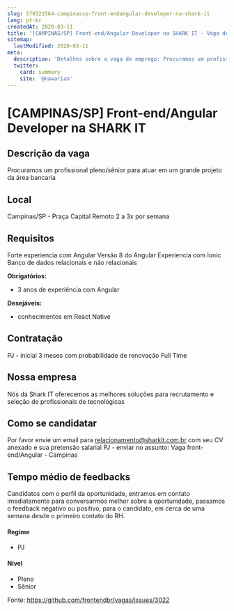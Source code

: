 ```yaml
---
slug: 579321564-campinassp-front-endangular-developer-na-shark-it
lang: pt-br
createdAt: 2020-03-11
title: '[CAMPINAS/SP] Front-end/Angular Developer na SHARK IT - Vaga de Emprego'
sitemap:
  lastModified: 2020-03-11
meta:
  description: 'Detalhes sobre a vaga de emprego: Procuramos um profissional pleno/sênior para atuar em um grande projeto da área bancaria'
  twitter:
    card: summary
    site: '@nawarian'
---
```


# [CAMPINAS/SP] Front-end/Angular Developer na SHARK IT

## Descrição da vaga

Procuramos um profissional pleno/sênior para atuar em um grande projeto da área bancaria 

## Local

Campinas/SP  - Praça Capital 
Remoto 2 a 3x por semana

## Requisitos
Forte experiencia com Angular 
Versão 8 do Angular 
Experiencia com Ionic 
Banco de dados relacionais e não relacionais 

**Obrigatórios:**
- 3 anos de experiência com Angular

**Desejáveis:**
- conhecimentos em React Native

## Contratação

PJ - inicial 3 meses com probabilidade de renovação 
Full Time 

## Nossa empresa

Nós da Shark IT oferecemos as melhores soluções para recrutamento e seleção de profissionais de tecnológicas

## Como se candidatar

Por favor envie um email para relacionamento@sharkit.com.br com seu CV anexado e sua pretensão salarial PJ - enviar no assunto: Vaga front-end/Angular - Campinas 

## Tempo médio de feedbacks

Candidatos com o perfil da oportunidade, entramos em contato imediatamente para conversarmos melhor sobre a oportunidade, passamos o feedback negativo ou positivo, para o candidato, em cerca de uma semana desde o primeiro contato do RH. 

#### Regime
- PJ

#### Nível
- Pleno
- Sênior





Fonte: https://github.com/frontendbr/vagas/issues/3022